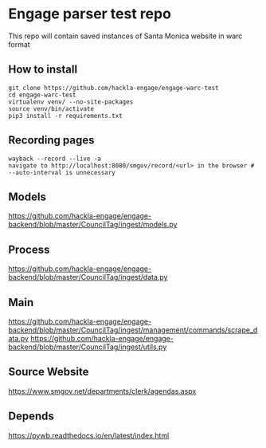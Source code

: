 # Engage parser test repo

This repo will contain saved instances of Santa Monica website in warc format


## How to install
```
git clone https://github.com/hackla-engage/engage-warc-test
cd engage-warc-test
virtualenv venv/ --no-site-packages
source venv/bin/activate
pip3 install -r requirements.txt
```



## Recording pages
```
wayback --record --live -a
navigate to http://localhost:8080/smgov/record/<url> in the browser # --auto-interval is unnecessary
```

## Models
https://github.com/hackla-engage/engage-backend/blob/master/CouncilTag/ingest/models.py

## Process
https://github.com/hackla-engage/engage-backend/blob/master/CouncilTag/ingest/data.py

## Main
https://github.com/hackla-engage/engage-backend/blob/master/CouncilTag/ingest/management/commands/scrape_data.py
https://github.com/hackla-engage/engage-backend/blob/master/CouncilTag/ingest/utils.py

## Source Website
https://www.smgov.net/departments/clerk/agendas.aspx

## Depends
https://pywb.readthedocs.io/en/latest/index.html

